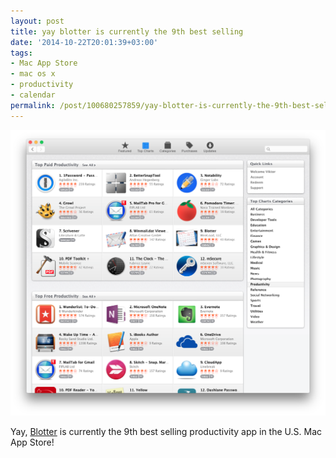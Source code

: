```yaml
---
layout: post
title: yay blotter is currently the 9th best selling
date: '2014-10-22T20:01:39+03:00'
tags:
- Mac App Store
- mac os x
- productivity
- calendar
permalink: /post/100680257859/yay-blotter-is-currently-the-9th-best-selling
---
```

![](/tumblr_files/tumblr_ndupg9oYsS1thwdtao1_1280.png)  

Yay, [Blotter](http://wireload.net/products/blotter/) is currently the 9th best selling productivity app in the U.S. Mac App Store!
